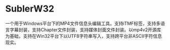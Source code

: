 SublerW32
===================

一个用于Windows平台下的MP4文件信息头编辑工具。支持iTMF标签，支持多语言字幕封装，支持Chapter文件封装，支持媒体封面文件封装。以mp4v2开源库为基础，支持在Win32平台下以UTF8字符串写入，支持跨平台非ASCII字符信息现实。
